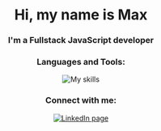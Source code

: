 <h1 align="center">Hi, my name is Max</h1>
<h3 align="center">I'm a Fullstack JavaScript developer</h3>
<h3 align="center">Languages and Tools:</h3>
<div align="center" gap="8px">
    <img src="https://skillicons.dev/icons?i=html,css,js,ts,figma,materialui,git,github,nextjs,react,nestjs,firebase,postgres,graphql&perline=7"  alt="My skills"/>

<h3 align="center">Connect with me:</h3>

[<img align="center" src="https://www.linkedin.com/in/themem0ry/" alt="LinkedIn page" />](https://www.linkedin.com/in/themem0ry/)

</div>
